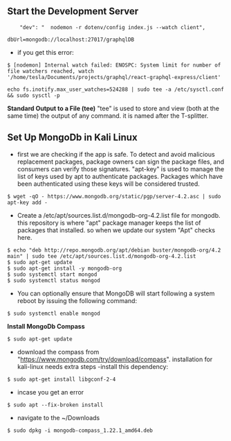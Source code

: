 ## Start the Development Server
```
    "dev": "  nodemon -r dotenv/config index.js --watch client",
```
<!-- we are preloading dotenv/config which reads .env file located in the root. in env: -->
```
dbUrl=mongodb://localhost:27017/graphqlDB
```
- if you get this error:
```
$ [nodemon] Internal watch failed: ENOSPC: System limit for number of file watchers reached, watch '/home/tesla/Documents/projects/graphql/react-graphql-express/client'

```
<!--  ENOSPC means Error No more hard-disk space available. Reason why this much memory required by nodemon. Solution-->
```
echo fs.inotify.max_user_watches=524288 | sudo tee -a /etc/sysctl.conf && sudo sysctl -p
```
<!-- /etc/sysctl.conf will be applied again every time the system boots. -->
**Standard Output to a File (tee)**
     "tee" is used to store and view (both at the same time) the output of any command. it is named after the T-splitter.


## Set Up MongoDb in Kali Linux
- first we are checking if the app is safe. To detect and avoid malicious replacement packages, package owners can sign the package files, and consumers can verify those signatures. "apt-key" is used to manage the list of keys used by apt to authenticate packages. Packages which have been authenticated using these keys will be considered trusted.
```
$ wget -qO - https://www.mongodb.org/static/pgp/server-4.2.asc | sudo apt-key add -
```
- Create a /etc/apt/sources.list.d/mongodb-org-4.2.list file for mongodb. this repository is where "apt" package manager keeps the list of packages that installed. so when we update our system "Apt" checks here.
```
$ echo "deb http://repo.mongodb.org/apt/debian buster/mongodb-org/4.2 main" | sudo tee /etc/apt/sources.list.d/mongodb-org-4.2.list
$ sudo apt-get update
$ sudo apt-get install -y mongodb-org
$ sudo systemctl start mongod
$ sudo systemctl status mongod
```
- You can optionally ensure that MongoDB will start following a system reboot by issuing the following command:
```
$ sudo systemctl enable mongod
```
**Install MongoDb Compass**
```
$ sudo apt-get update
```
- download the compass from "https://www.mongodb.com/try/download/compass". installation for kali-linux needs extra steps
-install this dependency:
```
$ sudo apt-get install libgconf-2-4
```
- incase you get an error
```
$ sudo apt --fix-broken install
```
- navigate to the ~/Downloads
```
$ sudo dpkg -i mongodb-compass_1.22.1_amd64.deb 
```
<!-- dpkg is used to install, remove, and provide information about . deb packages.  -->
